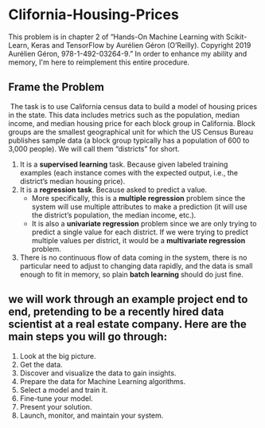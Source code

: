 # Clifornia-Housing-Prices
This problem is in chapter 2 of “Hands-On Machine Learning with Scikit-Learn, Keras and TensorFlow by Aurélien Géron (O’Reilly). Copyright 2019 Aurélien Géron, 978-1-492-03264-9.” In order to enhance my ability and memory, I'm here to reimplement this entire procedure.
## Frame the Problem
​
The task is to use California census data to build a model of housing prices in the state. This data includes metrics such as the population, median income, and median housing price for each block group in California. Block groups are the smallest geographical unit for which the US Census Bureau publishes sample data (a
block group typically has a population of 600 to 3,000 people). We will call them “districts” for short.

1. It is a **supervised learning** task. Because given labeled training examples (each instance comes with the expected output, i.e., the district’s median housing price). 
2. It is a **regression task**. Because asked to predict a value. 
    - More specifically, this is a **multiple regression** problem since the system will use multiple attributes to make a prediction (it will use the district’s population, the median income, etc.). 
    - It is also a **univariate regression** problem since we are only trying to predict a single value for each district. If we were trying to predict multiple values per district, it would be a **multivariate regression** problem. 
3. There is no continuous flow of data coming in the system, there is no particular need to adjust to changing data rapidly, and the data is small enough to fit in memory, so plain **batch learning** should do just fine.
​

## we will work through an example project end to end, pretending to be a recently hired data scientist at a real estate company. Here are the main steps you will go through:
  1. Look at the big picture.
  2. Get the data.
  3. Discover and visualize the data to gain insights.
  4. Prepare the data for Machine Learning algorithms.
  5. Select a model and train it.
  6. Fine-tune your model.
  7. Present your solution.
  8. Launch, monitor, and maintain your system.

